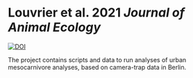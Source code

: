 # Louvrier et al. 2021 *Journal of Animal Ecology*
[![DOI](https://zenodo.org/badge/426193805.svg)](https://zenodo.org/badge/latestdoi/426193805)

The project contains scripts and data to run analyses of urban mesocarnivore analyses, based on camera-trap data in Berlin.
